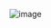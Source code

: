 
![image](https://user-images.githubusercontent.com/106614070/224589669-762e0798-5063-48e5-ad03-c5716f773d8b.png)
